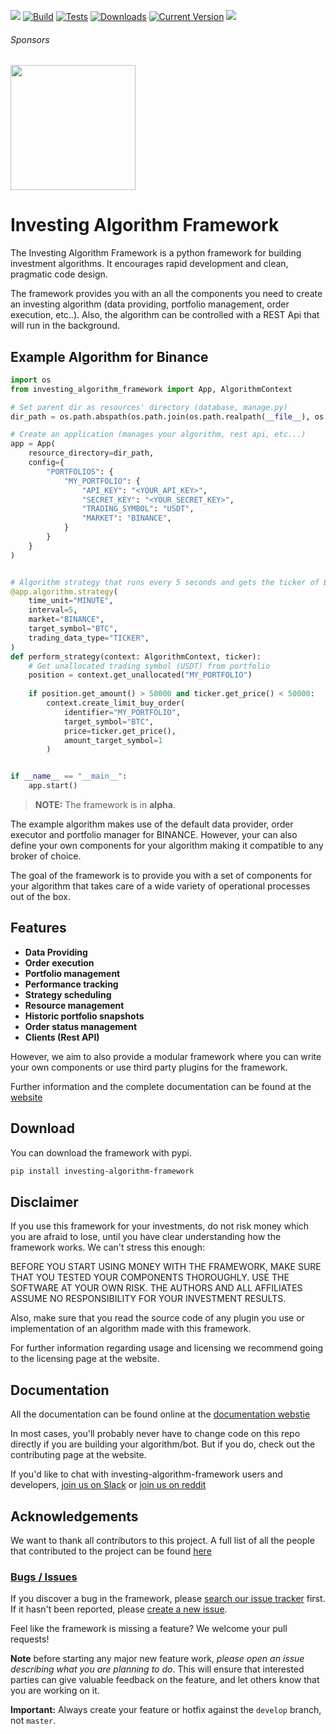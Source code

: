 <a href=https://investing-algorithm-framework.com><img src="https://img.shields.io/badge/docs-website-brightgreen"></a>
[![Build](https://github.com/coding-kitties/investing-algorithm-framework/actions/workflows/build.yml/badge.svg)](https://github.com/coding-kitties/investing-algorithm-framework/actions/workflows/build.yml)
[![Tests](https://github.com/coding-kitties/investing-algorithm-framework/actions/workflows/test.yml/badge.svg?branch=master)](https://github.com/coding-kitties/investing-algorithm-framework/actions/workflows/test.yml)
[![Downloads](https://pepy.tech/badge/investing-algorithm-framework)](https://pepy.tech/badge/investing-algorithm-framework)
[![Current Version](https://img.shields.io/pypi/v/investing_algorithm_framework.svg)](https://img.shields.io/pypi/v/investing_algorithm_framework.svg)
<a href="https://www.reddit.com/r/InvestingBots/"><img src="https://img.shields.io/reddit/subreddit-subscribers/investingbots?style=social"></a>
###### Sponsors
<p align="left">
<a href="https://eltyer.com">
  <img src="https://eltyer-production.s3.eu-central-1.amazonaws.com/logos/eltyer-logo.svg" width="200px" />
</a>
</p>

# Investing Algorithm Framework
The Investing Algorithm Framework is a python framework for building
investment algorithms. It encourages rapid development and clean, pragmatic code design.

The framework provides you with an all the components you need to create an 
investing algorithm (data providing, portfolio management, order execution, etc..). 
Also, the algorithm can be controlled with a REST Api that will run in the background.


## Example Algorithm for Binance
```python
import os
from investing_algorithm_framework import App, AlgorithmContext

# Set parent dir as resources' directory (database, manage.py)
dir_path = os.path.abspath(os.path.join(os.path.realpath(__file__), os.pardir))

# Create an application (manages your algorithm, rest api, etc...)
app = App(
    resource_directory=dir_path,
    config={
        "PORTFOLIOS": {
            "MY_PORTFOLIO": {
                "API_KEY": "<YOUR_API_KEY>",
                "SECRET_KEY": "<YOUR_SECRET_KEY>",
                "TRADING_SYMBOL": "USDT",
                "MARKET": "BINANCE",
            }
        }
    }
)


# Algorithm strategy that runs every 5 seconds and gets the ticker of BTC from BINANCE
@app.algorithm.strategy(
    time_unit="MINUTE",
    interval=5,
    market="BINANCE",
    target_symbol="BTC",
    trading_data_type="TICKER",
)
def perform_strategy(context: AlgorithmContext, ticker):
    # Get unallocated trading symbol (USDT) from portfolio
    position = context.get_unallocated("MY_PORTFOLIO")
    
    if position.get_amount() > 50000 and ticker.get_price() < 50000:
        context.create_limit_buy_order(
            identifier="MY_PORTFOLIO", 
            target_symbol="BTC", 
            price=ticker.get_price(), 
            amount_target_symbol=1
        )


if __name__ == "__main__":
    app.start()
```

> **NOTE:** The framework is in **alpha**.

The example algorithm makes use of the default data provider, order executor and 
portfolio manager for BINANCE. However, your can also define your own 
components for your algorithm making it compatible to any broker of choice.

The goal of the framework is to provide you with a set of components for 
your algorithm that takes care of a wide variety of operational processes 
out of the box.


## Features

- **Data Providing**  
- **Order execution** 
- **Portfolio management**
- **Performance tracking**
- **Strategy scheduling**
- **Resource management**
- **Historic portfolio snapshots**
- **Order status management**
- **Clients (Rest API)**

However, we aim to also provide a modular framework where you can write your
own components or use third party plugins for the framework.

Further information and the complete documentation can be found 
at the [website](https://investing-algorithm-framework.com)


## Download
You can download the framework with pypi.

```bash
pip install investing-algorithm-framework
```

## Disclaimer
If you use this framework for your investments, do not risk money 
which you are afraid to lose, until you have clear understanding how 
the framework works. We can't stress this enough:

BEFORE YOU START USING MONEY WITH THE FRAMEWORK, MAKE SURE THAT YOU TESTED 
YOUR COMPONENTS THOROUGHLY. USE THE SOFTWARE AT YOUR OWN RISK. 
THE AUTHORS AND ALL AFFILIATES ASSUME NO RESPONSIBILITY FOR YOUR INVESTMENT RESULTS.

Also, make sure that you read the source code of any plugin you use or 
implementation of an algorithm made with this framework.

For further information regarding usage and licensing we recommend going 
to the licensing page at the website.

## Documentation

All the documentation can be found online 
at the [documentation webstie](https://investing-algorithm-framework.com)

In most cases, you'll probably never have to change code on this repo directly 
if you are building your algorithm/bot. But if you do, check out the 
contributing page at the website.

If you'd like to chat with investing-algorithm-framework users 
and developers, [join us on Slack](https://inv-algo-framework.slack.com) or [join us on reddit](https://www.reddit.com/r/InvestingBots/)

## Acknowledgements
We want to thank all contributors to this project. A full list of all 
the people that contributed to the project can be
found [here](https://github.com/investing-algorithms/investing-algorithm-framework/blob/master/AUTHORS.md)

### [Bugs / Issues](https://github.com/investing-algorithms/investing-algorithm-framework/issues?q=is%3Aissue)

If you discover a bug in the framework, please [search our issue tracker](https://github.com/investing-algorithms/investing-algorithm-framework/issues?q=is%3Aissue)
first. If it hasn't been reported, please [create a new issue](https://github.com/investing-algorithms/investing-algorithm-framework/issues/new).

Feel like the framework is missing a feature? We welcome your pull requests!

**Note** before starting any major new feature work, *please open an issue describing what you are planning to do*.
This will ensure that interested parties can give valuable feedback on the feature, and let others know that you are working on it.

**Important:** Always create your feature or hotfix against the `develop` branch, not `master`.
